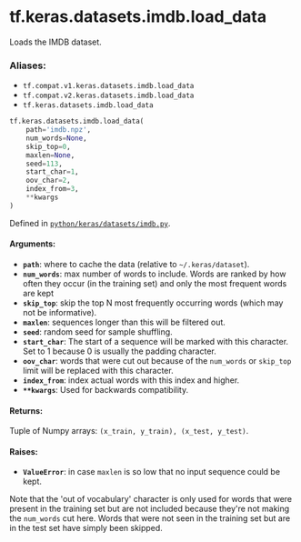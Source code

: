 <div itemscope itemtype="http://developers.google.com/ReferenceObject">
<meta itemprop="name" content="tf.keras.datasets.imdb.load_data" />
<meta itemprop="path" content="Stable" />
</div>

# tf.keras.datasets.imdb.load_data

Loads the IMDB dataset.

### Aliases:

* `tf.compat.v1.keras.datasets.imdb.load_data`
* `tf.compat.v2.keras.datasets.imdb.load_data`
* `tf.keras.datasets.imdb.load_data`

``` python
tf.keras.datasets.imdb.load_data(
    path='imdb.npz',
    num_words=None,
    skip_top=0,
    maxlen=None,
    seed=113,
    start_char=1,
    oov_char=2,
    index_from=3,
    **kwargs
)
```



Defined in [`python/keras/datasets/imdb.py`](/code/stable/tensorflow/python/keras/datasets/imdb.py).

<!-- Placeholder for "Used in" -->


#### Arguments:


* <b>`path`</b>: where to cache the data (relative to `~/.keras/dataset`).
* <b>`num_words`</b>: max number of words to include. Words are ranked
    by how often they occur (in the training set) and only
    the most frequent words are kept
* <b>`skip_top`</b>: skip the top N most frequently occurring words
    (which may not be informative).
* <b>`maxlen`</b>: sequences longer than this will be filtered out.
* <b>`seed`</b>: random seed for sample shuffling.
* <b>`start_char`</b>: The start of a sequence will be marked with this character.
    Set to 1 because 0 is usually the padding character.
* <b>`oov_char`</b>: words that were cut out because of the `num_words`
    or `skip_top` limit will be replaced with this character.
* <b>`index_from`</b>: index actual words with this index and higher.
* <b>`**kwargs`</b>: Used for backwards compatibility.


#### Returns:

Tuple of Numpy arrays: `(x_train, y_train), (x_test, y_test)`.



#### Raises:


* <b>`ValueError`</b>: in case `maxlen` is so low
    that no input sequence could be kept.

Note that the 'out of vocabulary' character is only used for
words that were present in the training set but are not included
because they're not making the `num_words` cut here.
Words that were not seen in the training set but are in the test set
have simply been skipped.